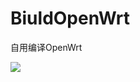 # BiuldOpenWrt
自用编译OpenWrt

<img src="https://v2.jinrishici.com/one.svg?font-size=24&spacing=2&color=Black">
